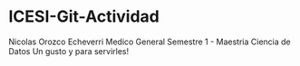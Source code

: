 # ICESI-Git-Actividad

Nicolas Orozco Echeverri
Medico General
Semestre 1 - Maestria Ciencia de Datos
Un gusto y para servirles!
